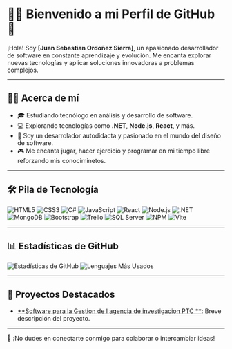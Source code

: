 # 👨‍💻 Bienvenido a mi Perfil de GitHub 👋

¡Hola! Soy **[Juan Sebastian Ordoñez Sierra]**, un apasionado desarrollador de software en constante aprendizaje y evolución. Me encanta explorar nuevas tecnologías y aplicar soluciones innovadoras a problemas complejos.

---

## 🧑‍🎓 Acerca de mí
- 🎓 Estudiando tecnólogo en análisis y desarrollo de software.
- 💻 Explorando tecnologías como **.NET**, **Node.js**, **React**, y más.
- 🌱 Soy un desarrolador autodidacta y pasionado en el mundo del diseño de software.
- 🎮 Me encanta jugar, hacer ejercicio y programar en mi tiempo libre reforzando mis conociminetos.

---

## 🛠️ Pila de Tecnología

![HTML5](https://img.shields.io/badge/-HTML5-E34F26?logo=html5&logoColor=white&style=flat)
![CSS3](https://img.shields.io/badge/-CSS3-1572B6?logo=css3&logoColor=white&style=flat)
![C#](https://img.shields.io/badge/-C%23-239120?logo=csharp&logoColor=white&style=flat)
![JavaScript](https://img.shields.io/badge/-JavaScript-F7DF1E?logo=javascript&logoColor=black&style=flat)
![React](https://img.shields.io/badge/-React-61DAFB?logo=react&logoColor=black&style=flat)
![Node.js](https://img.shields.io/badge/-Node.js-339933?logo=node.js&logoColor=white&style=flat)
![.NET](https://img.shields.io/badge/-.NET-512BD4?logo=dotnet&logoColor=white&style=flat)
![MongoDB](https://img.shields.io/badge/-MongoDB-47A248?logo=mongodb&logoColor=white&style=flat)
![Bootstrap](https://img.shields.io/badge/-Bootstrap-563D7C?logo=bootstrap&logoColor=white&style=flat)
![Trello](https://img.shields.io/badge/-Trello-0052CC?logo=trello&logoColor=white&style=flat)
![SQL Server](https://img.shields.io/badge/-SQL%20Server-CC2927?logo=microsoft-sql-server&logoColor=white&style=flat)
![NPM](https://img.shields.io/badge/-NPM-CB3837?logo=npm&logoColor=white&style=flat)
![Vite](https://img.shields.io/badge/-Vite-646CFF?logo=vite&logoColor=white&style=flat)

---

## 📊 Estadísticas de GitHub

![Estadísticas de GitHub](https://github-readme-stats.vercel.app/api?username=juanse0001&show_icons=true&theme=radical)
![Lenguajes Más Usados](https://github-readme-stats.vercel.app/api/top-langs/?username=juanse0001&layout=compact&theme=radical)

---

## 🚀 Proyectos Destacados

- [**Software para la Gestion de l agencia de investigacion PTC **](https://github.com/juanse0001/PROYECTO-PTC): Breve descripción del proyecto.

---

🤝 ¡No dudes en conectarte conmigo para colaborar o intercambiar ideas!
